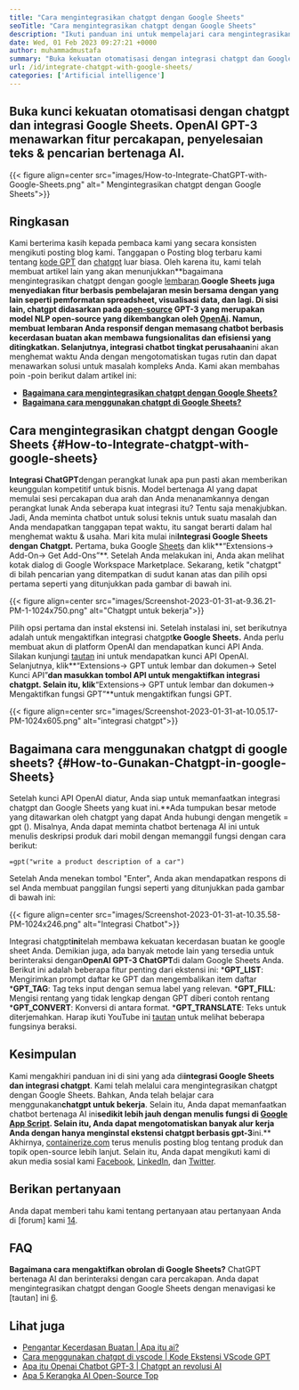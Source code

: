```yaml
---
title: "Cara mengintegrasikan chatgpt dengan Google Sheets" 
seoTitle: "Cara mengintegrasikan chatgpt dengan Google Sheets" 
description: "Ikuti panduan ini untuk mempelajari cara mengintegrasikan chatgpt dengan Google Sheets. Perkaya lembaran Anda dengan chatbot berbasis kecerdasan buatan yang disebut chatgpt." 
date: Wed, 01 Feb 2023 09:27:21 +0000
author: muhammadmustafa
summary: "Buka kekuatan otomatisasi dengan integrasi chatgpt dan Google Sheets. OpenAI GPT-3 menawarkan percakapan bertenaga AI, penyelesaian teks & amp; fitur pencarian." 
url: /id/integrate-chatgpt-with-google-sheets/
categories: ['Artificial intelligence']
---
```


## Buka kunci kekuatan otomatisasi dengan chatgpt dan integrasi Google Sheets. OpenAI GPT-3 menawarkan fitur percakapan, penyelesaian teks & pencarian bertenaga AI.

{{< figure align=center src="images/How-to-Integrate-ChatGPT-with-Google-Sheets.png" alt=" Mengintegrasikan chatgpt dengan Google Sheets">}}


## Ringkasan
Kami berterima kasih kepada pembaca kami yang secara konsisten mengikuti posting blog kami. Tanggapan o Posting blog terbaru kami tentang [kode GPT][1] dan [chatgpt][2] luar biasa. Oleh karena itu, kami telah membuat artikel lain yang akan menunjukkan**bagaimana mengintegrasikan chatgpt dengan google [lembaran][3].**Google Sheets juga menyediakan fitur berbasis pembelajaran mesin bersama dengan yang lain seperti pemformatan spreadsheet, visualisasi data, dan lagi. Di sisi lain, chatgpt didasarkan pada [open-source][4] GPT-3 yang merupakan model NLP open-source yang dikembangkan oleh [OpenAi][5].
Namun, membuat lembaran Anda responsif dengan memasang chatbot berbasis kecerdasan buatan akan membawa fungsionalitas dan efisiensi yang ditingkatkan. Selanjutnya, integrasi chatbot tingkat perusahaan**ini akan menghemat waktu Anda dengan mengotomatiskan tugas rutin dan dapat menawarkan solusi untuk masalah kompleks Anda.
Kami akan membahas poin -poin berikut dalam artikel ini:
* [**Bagaimana cara mengintegrasikan chatgpt dengan Google Sheets?**][6]
* [**Bagaimana cara menggunakan chatgpt di Google Sheets?**][7]

## Cara mengintegrasikan chatgpt dengan Google Sheets   {#How-to-Integrate-chatgpt-with-google-sheets}
**Integrasi ChatGPT**dengan perangkat lunak apa pun pasti akan memberikan keunggulan kompetitif untuk bisnis. Model bertenaga AI yang dapat memulai sesi percakapan dua arah dan Anda menanamkannya dengan perangkat lunak Anda seberapa kuat integrasi itu? Tentu saja menakjubkan. Jadi, Anda meminta chatbot untuk solusi teknis untuk suatu masalah dan Anda mendapatkan tanggapan tepat waktu, itu sangat berarti dalam hal menghemat waktu & usaha.
Mari kita mulai ini**Integrasi Google Sheets dengan Chatgpt.**
Pertama, buka Google [Sheets][3] dan klik**“Extensions-> Add-On-> Get Add-Ons”**. Setelah Anda melakukan ini, Anda akan melihat kotak dialog di Google Workspace Marketplace. Sekarang, ketik "chatgpt" di bilah pencarian yang ditempatkan di sudut kanan atas dan pilih opsi pertama seperti yang ditunjukkan pada gambar di bawah ini.

{{< figure align=center src="images/Screenshot-2023-01-31-at-9.36.21-PM-1-1024x750.png" alt="Chatgpt untuk bekerja">}}

Pilih opsi pertama dan instal ekstensi ini. Setelah instalasi ini, set berikutnya adalah untuk mengaktifkan integrasi chatgpt**ke Google Sheets.**
Anda perlu membuat akun di platform OpenAI dan mendapatkan kunci API Anda. Silakan kunjungi [tautan][1] ini untuk mendapatkan kunci API OpenAI.
Selanjutnya, klik**“Extensions-> GPT untuk lembar dan dokumen-> Setel Kunci API”**dan masukkan tombol API untuk mengaktifkan integrasi chatgpt. Selain itu, klik**“Extensions-> GPT untuk lembar dan dokumen-> Mengaktifkan fungsi GPT”**untuk mengaktifkan fungsi GPT.

{{< figure align=center src="images/Screenshot-2023-01-31-at-10.05.17-PM-1024x605.png" alt="integrasi chatgpt">}}


## Bagaimana cara menggunakan chatgpt di google sheets?   {#How-to-Gunakan-Chatgpt-in-google-Sheets}
Setelah kunci API OpenAI diatur, Anda siap untuk memanfaatkan integrasi chatgpt dan Google Sheets yang kuat ini.**Ada tumpukan besar metode yang ditawarkan oleh chatgpt yang dapat Anda hubungi dengan mengetik = gpt ().
Misalnya, Anda dapat meminta chatbot bertenaga AI ini untuk menulis deskripsi produk dari mobil dengan memanggil fungsi dengan cara berikut:
```
=gpt("write a product description of a car")
```
Setelah Anda menekan tombol "Enter", Anda akan mendapatkan respons di sel Anda membuat panggilan fungsi seperti yang ditunjukkan pada gambar di bawah ini:

{{< figure align=center src="images/Screenshot-2023-01-31-at-10.35.58-PM-1024x246.png" alt="Integrasi Chatbot">}}

Integrasi chatgpt**ini**telah membawa kekuatan kecerdasan buatan ke google sheet Anda. Demikian juga, ada banyak metode lain yang tersedia untuk berinteraksi dengan**OpenAI GPT-3 ChatGPT**di dalam Google Sheets Anda.
Berikut ini adalah beberapa fitur penting dari ekstensi ini:
***GPT_LIST**: Mengirimkan prompt daftar ke GPT dan mengembalikan item daftar
***GPT_TAG**: Tag teks input dengan semua label yang relevan.
***GPT_FILL**: Mengisi rentang yang tidak lengkap dengan GPT diberi contoh rentang
***GPT_CONVERT**: Konversi di antara format.
***GPT_TRANSLATE**: Teks untuk diterjemahkan.
Harap ikuti YouTube ini [tautan][8] untuk melihat beberapa fungsinya beraksi.

## Kesimpulan
Kami mengakhiri panduan ini di sini yang ada di**integrasi Google Sheets dan integrasi chatgpt**. Kami telah melalui cara mengintegrasikan chatgpt dengan Google Sheets. Bahkan, Anda telah belajar cara menggunakan**chatgpt untuk bekerja**. Selain itu, Anda dapat memanfaatkan chatbot bertenaga AI ini**sedikit lebih jauh dengan menulis fungsi di [Google App Script][9]. Selain itu, Anda dapat mengotomatiskan banyak alur kerja Anda dengan hanya menginstal ekstensi chatgpt berbasis gpt-3**ini.**
Akhirnya, [containerize.com][10] terus menulis posting blog tentang produk dan topik open-source lebih lanjut. Selain itu, Anda dapat mengikuti kami di akun media sosial kami [Facebook][11], [LinkedIn][12], dan [Twitter][13].

## Berikan pertanyaan
Anda dapat memberi tahu kami tentang pertanyaan atau pertanyaan Anda di [forum] kami [14].

## FAQ
**Bagaimana cara mengaktifkan obrolan di Google Sheets?**
ChatGPT bertenaga AI dan berinteraksi dengan cara percakapan. Anda dapat mengintegrasikan chatgpt dengan Google Sheets dengan menavigasi ke [tautan] ini [6].

## Lihat juga
  * [Pengantar Kecerdasan Buatan | Apa itu ai?][15]
  * [Cara menggunakan chatgpt di vscode | Kode Ekstensi VScode GPT][1]
  * [Apa itu Openai Chatbot GPT-3 | Chatgpt an revolusi AI][2]
  * [Apa 5 Kerangka AI Open-Source Top][16]

  
[1]: https://blog.containerize.com/artificial-intelligence/how-to-use-chatgpt-in-vscode-the-vscode-extension-codegpt/
[2]: https://blog.containerize.com/artificial-intelligence/what-is-openai-chatbot-gpt-3-chatgpt-an-ai-revolution/
[3]: https://www.google.com/sheets/about/
[4]: https://products.containerize.com/
[5]: https://openai.com/
[6]: #How-to-integrate-ChatGPT-with-Google-Sheets
[7]: #How-to-Use-ChatGPT-in-Google-Sheets
[8]: https://www.youtube.com/watch?v=lnQPAWWmaKk&t=106s
[9]: https://www.google.com/script/start/
[10]: https://www.containerize.com/
[11]: https://web.facebook.com/containerize
[12]: https://www.linkedin.com/company/containerize/
[13]: https://twitter.com/containerize_co
[14]: https://forum.containerize.com/
[15]: https://blog.containerize.com/artificial-intelligence/an-introduction-to-artificial-intelligence-what-is-ai/
[16]: https://blog.containerize.com/artificial-intelligence/top-5-open-source-ai-frameworks/
